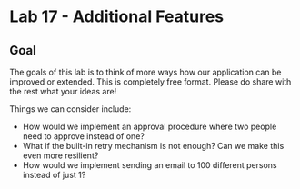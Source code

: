 # Lab 17 -  Additional Features

## Goal

The goals of this lab is to think of more ways how our application can be improved or extended. This is completely free format. Please do share with the rest what your ideas are!

Things we can consider include:

- How would we implement an approval procedure where two people need to approve instead of one? 
- What if the built-in retry mechanism is not enough? Can we make this even more resilient?
- How would we implement sending an email to 100 different persons instead of just 1?
